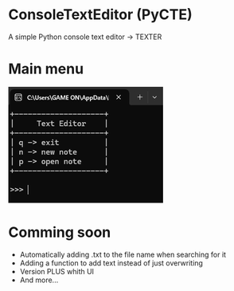 # ConsoleTextEditor (PyCTE)
A simple Python console text editor -> TEXTER

# Main menu
![main](/images/main.png)

# Comming soon

- Automatically adding .txt to the file name when searching for it
- Adding a function to add text instead of just overwriting
- Version PLUS whith UI
- And more...

  
